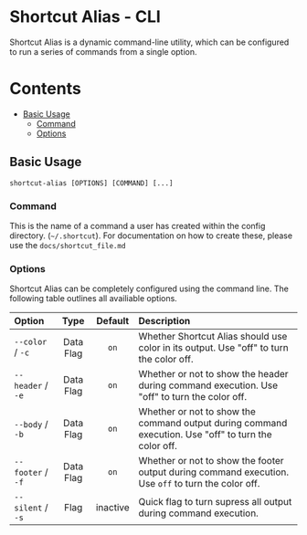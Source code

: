 # Shortcut Alias - CLI

Shortcut Alias is a dynamic command-line utility, which can be configured to run a series of commands from a single option. 

# Contents
- [Basic Usage](#basic-usage)
    - [Command](#command)
    - [Options](#options)


## Basic Usage

`shortcut-alias [OPTIONS] [COMMAND] [...]`

### Command

This is the name of a command a user has created within the config directory. (`~/.shortcut`). For documentation on how to create these, please use the `docs/shortcut_file.md` 

### Options

Shortcut Alias can be completely configured using the command line. The following table outlines all availiable options.


| Option | Type | Default | Description |
| :----- | :--: | :-----: | :---------- |
| `--color` / `-c` | Data Flag | `on` | Whether Shortcut Alias should use color in its output. Use "off" to turn the color off. |
| `--header` / `-e` | Data Flag | `on` | Whether or not to show the header during command execution. Use "off" to turn the color off. |
| `--body` / `-b` | Data Flag | `on` | Whether or not to show the command output during command execution. Use "off" to turn the color off. |
| `--footer` / `-f` | Data Flag | `on` | Whether or not to show the footer output during command execution. Use `off` to turn the color off. |
| `--silent` / `-s` | Flag | inactive | Quick flag to turn supress all output during command execution. |

